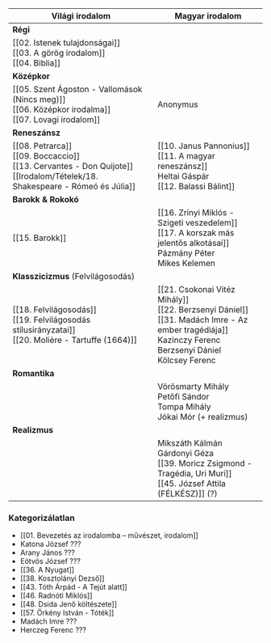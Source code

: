 
| Világi irodalom                                                                                                            | Magyar irodalom                                                                                                                                                     |
| -------------------------------------------------------------------------------------------------------------------------- | ------------------------------------------------------------------------------------------------------------------------------------------------------------------- |
| **Régi**                                                                                                                   |                                                                                                                                                                     |
| [[02. Istenek tulajdonságai]]<br>[[03. A görög irodalom]]<br>[[04. Biblia]]<br>                                            |                                                                                                                                                                     |
| **Középkor**                                                                                                               |                                                                                                                                                                     |
| [[05. Szent Ágoston - Vallomások (Nincs meg)]]<br>[[06. Középkor irodalma]]<br>[[07. Lovagi irodalom]]                     | Anonymus                                                                                                                                                            |
| **Reneszánsz**                                                                                                             |                                                                                                                                                                     |
| [[08. Petrarca]]<br>[[09. Boccaccio]]<br>[[13. Cervantes - Don Quijote]]<br>[[Irodalom/Tételek/18. Shakespeare - Rómeó és Júlia]]<br> | [[10. Janus Pannonius]]<br>[[11. A magyar reneszánsz]]<br>Heltai Gáspár<br>[[12. Balassi Bálint]]                                                                   |
| **Barokk & Rokokó**                                                                                                        |                                                                                                                                                                     |
| [[15. Barokk]]                                                                                                             | [[16. Zrínyi Miklós - Szigeti veszedelem]]<br>[[17. A korszak más jelentős alkotásai]]<br>Pázmány Péter<br>Mikes Kelemen                                            |
| **Klasszicizmus** (Felvilágosodás)                                                                                         |                                                                                                                                                                     |
| [[18. Felvilágosodás]]<br>[[19. Felvilágosodás stílusirányzatai]]<br>[[20. Molière - Tartuffe (1664)]]                     | [[21. Csokonai Vitéz Mihály]]<br>[[22. Berzsenyi Dániel]]<br>[[31. Madách Imre - Az ember tragédiája]]<br>Kazinczy Ferenc<br>Berzsenyi Dániel<br>Kölcsey Ferenc<br> |
| **Romantika**                                                                                                              |                                                                                                                                                                     |
|                                                                                                                            | Vörösmarty Mihály<br>Petőfi Sándor<br>Tompa Mihály<br>Jókai Mór (+ realizmus)                                                                                       |
| **Realizmus**                                                                                                              |                                                                                                                                                                     |
|                                                                                                                            | Mikszáth Kálmán<br>Gárdonyi Géza<br>[[39. Moricz Zsigmond - Tragédia, Uri Muri]]<br>[[45. József Attila (FÉLKÉSZ)]] (?)                                             |

### Kategorizálatlan

- [[01. Bevezetés az irodalomba – művészet, irodalom]]
- Katona József ???
- Arany János ???
- Eötvös József ???
- [[36. A Nyugat]]
- [[38. Kosztolányi Dezső]]
- [[43. Tóth Árpád - A Tejút alatt]]
- [[46. Radnóti Miklós]]
- [[48. Dsida Jenő költészete]]
- [[57. Örkény István - Tóték]]
- Madách Imre ???
- Herczeg Ferenc ???
